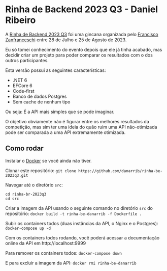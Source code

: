 # Rinha de Backend 2023 Q3 - Daniel Ribeiro

A [Rinha de Backend 2023 Q3](https://github.com/zanfranceschi/rinha-de-backend-2023-q3) foi uma gincana organizada pelo [Francisco Zanfranceschi](https://github.com/zanfranceschi) entre 28 de Julho e 25 de Agosto de 2023.

Eu só tomei conhecimento do evento depois que ele já tinha acabado, mas decidir criar um projeto para poder comparar os resultados com o dos outros participantes.

Esta versão possui as seguintes características:
* .NET 6
* EFCore 6
* Code-first
* Banco de dados Postgres
* Sem cache de nenhum tipo

Ou seja: É a API mais simples que se pode imaginar.

O objetivo obviamente não é figurar entre os melhores resultados da competição, mas sim ter uma ideia do quão ruim uma API não-otimizada pode ser comparada a uma API extremamente otimizada.

## Como rodar

Instalar o [Docker](https://www.docker.com/) se você ainda não tiver.

Clonar este repositório: 
```git clone https://github.com/danarrib/rinha-be-2023q3.git```

Navegar até o diretório ```src```:
```
cd rinha-br-2023q3
cd src
```

Criar a imagem da API usando o seguinte comando no diretório ```src``` do repositório:
```docker build -t rinha-be-danarrib -f Dockerfile .```

Subir os containers todos (duas instâncias da API, o Nginx e o Postgres):
```docker-compose up -d```

Com os containers todos rodando, você poderá acessar a documentação online da API em http://localhost:9999

Para remover os containers todos:
```docker-compose down```

E para excluir a imagem da API:
```docker rmi rinha-be-danarrib```